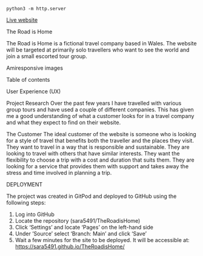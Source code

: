 `python3 -m http.server`

<a href="#">Live website</a>

The Road is Home

The Road is Home is a fictional travel company based in Wales. The website will be targeted at primarily solo travellers who want to see the world
and join a small escorted tour group.

Amiresponsive images

Table of contents

User Experience (UX)

Project Research
Over the past few years I have travelled with various group tours and have used a couple of different companies. This has given me a good understanding of what a customer looks for in a travel company and what they expect to find on their website.

The Customer
The ideal customer of the website is someone who is looking for a style of travel that benefits both the traveller and the places they visit.
They want to travel in a way that is responsible and sustainable.
They are looking to travel with others that have similar interests.
They want the flexibility to choose a trip with a cost and duration that suits them.
They are looking for a service that provides them with support and takes away the stress and time involved in planning a trip.

DEPLOYMENT

The project was created in GitPod and deployed to GitHub using the following steps:

1. Log into GitHub
2. Locate the repository (sara5491/TheRoadisHome)
3. Click ‘Settings’ and locate ‘Pages’ on the left-hand side
4. Under ’Source’ select ‘Branch: Main’ and click ‘Save’
5. Wait a few minutes for the site to be deployed. It will be accessible at: https://sara5491.github.io/TheRoadisHome/






